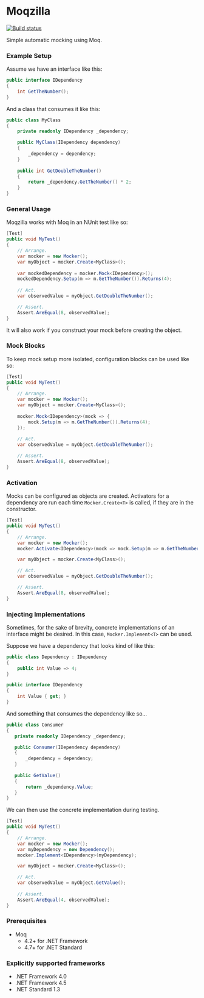 # Moqzilla

[![Build status](https://ci.appveyor.com/api/projects/status/su5csn2yxrq0tfuj?svg=true)](https://ci.appveyor.com/project/SaxxonPike/moqzilla)

Simple automatic mocking using Moq.

### Example Setup

Assume we have an interface like this:

```csharp
public interface IDependency
{
    int GetTheNumber();
}
```

And a class that consumes it like this:

```csharp
public class MyClass
{
    private readonly IDependency _dependency;

    public MyClass(IDependency dependency)
    {
        _dependency = dependency;
    }
    
    public int GetDoubleTheNumber()
    {
        return _dependency.GetTheNumber() * 2;
    }
}
```

### General Usage

Moqzilla works with Moq in an NUnit test like so:

```csharp
[Test]
public void MyTest()
{
    // Arrange.
    var mocker = new Mocker();
    var myObject = mocker.Create<MyClass>();
    
    var mockedDependency = mocker.Mock<IDependency>();
    mockedDependency.Setup(m => m.GetTheNumber()).Returns(4);
    
    // Act.
    var observedValue = myObject.GetDoubleTheNumber();

    // Assert.
    Assert.AreEqual(8, observedValue);
}
```

It will also work if you construct your mock before creating
the object.

### Mock Blocks

To keep mock setup more isolated, configuration blocks can be used like so:

```csharp
[Test]
public void MyTest()
{
    // Arrange.
    var mocker = new Mocker();
    var myObject = mocker.Create<MyClass>();
    
    mocker.Mock<IDependency>(mock => {
        mock.Setup(m => m.GetTheNumber()).Returns(4);
    });
    
    // Act.
    var observedValue = myObject.GetDoubleTheNumber();

    // Assert.
    Assert.AreEqual(8, observedValue);
}
```

### Activation

Mocks can be configured as objects are created. Activators for a dependency are run
each time `Mocker.Create<T>` is called, if they are in the constructor.

```csharp
[Test]
public void MyTest()
{
    // Arrange.
    var mocker = new Mocker();
    mocker.Activate<IDependency>(mock => mock.Setup(m => m.GetTheNumber()).Returns(4));

    var myObject = mocker.Create<MyClass>();

    // Act.
    var observedValue = myObject.GetDoubleTheNumber();

    // Assert.
    Assert.AreEqual(8, observedValue);
}
```

### Injecting Implementations

Sometimes, for the sake of brevity, concrete implementations of an interface might be
desired. In this case, `Mocker.Implement<T>` can be used.

Suppose we have a dependency that looks kind of like this:

```csharp
public class Dependency : IDependency
{
    public int Value => 4;
}

public interface IDependency
{
    int Value { get; }
}
```

And something that consumes the dependency like so...

```csharp
public class Consumer
{
   private readonly IDependency _dependency;

   public Consumer(IDependency dependency)
   {
       _dependency = dependency;
   }
   
   public GetValue()
   {
       return _dependency.Value;
   }
}
```

We can then use the concrete implementation during testing.

```csharp
[Test]
public void MyTest()
{
    // Arrange.
    var mocker = new Mocker();
    var myDependency = new Dependency();
    mocker.Implement<IDependency>(myDependency);

    var myObject = mocker.Create<MyClass>();

    // Act.
    var observedValue = myObject.GetValue();
    
    // Assert.
    Assert.AreEqual(4, observedValue);
}
```

### Prerequisites

- Moq
  - 4.2+ for .NET Framework
  - 4.7+ for .NET Standard

### Explicitly supported frameworks

- .NET Framework 4.0
- .NET Framework 4.5
- .NET Standard 1.3
